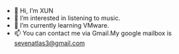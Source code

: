 - 👋 Hi, I’m XUN
- 👀 I’m interested in listening to music.
- 🌱 I’m currently learning VMware.
- 📫 You can contact me via Gmail.My google mailbox is sevenatlas3@gmail.com

<!---
King928-1/King928-1 is a ✨ special ✨ repository because its `README.md` (this file) appears on your GitHub profile.
You can click the Preview link to take a look at your changes.
--->
